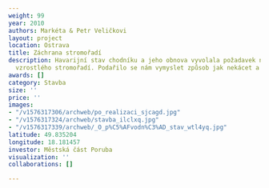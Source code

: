 ```yaml
---
weight: 99
year: 2010
authors: Markéta & Petr Veličkovi
layout: project
location: Ostrava
title: Záchrana stromořadí
description: Havarijní stav chodníku a jeho obnova vyvolala požadavek na odstranění
  vzrostlého stromořadí. Podařilo se nám vymyslet způsob jak nekácet a chodník obnovit.
awards: []
category: Stavba
size: ''
price: ''
images:
- "/v1576317306/archweb/po_realizaci_sjcagd.jpg"
- "/v1576317324/archweb/stavba_ilclxq.jpg"
- "/v1576317339/archweb/_O_p%C5%AFvodn%C3%AD_stav_wtl4yq.jpg"
latitude: 49.835204
longitude: 18.181457
investor: Městská část Poruba
visualization: ''
collaborations: []

---
```

